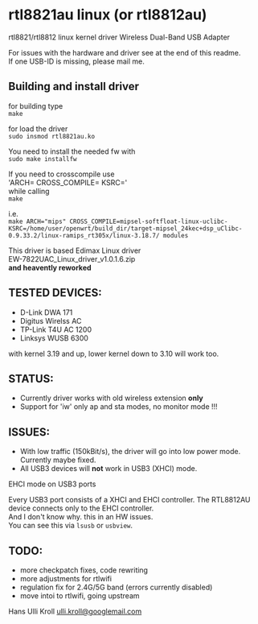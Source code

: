 rtl8821au linux (or rtl8812au)
==============================

rtl8821/rtl8812 linux kernel driver Wireless Dual-Band USB Adapter

For issues with the hardware and driver see at the end of this readme.  
If one USB-ID is missing, please mail me.

Building and install driver
---------------------------

for building type  
`make`  

for load the driver  
`sudo insmod rtl8821au.ko`  

You need to install the needed fw with  
`sudo make installfw`  

If you need to crosscompile use  
'ARCH= CROSS_COMPILE= KSRC='  
while calling  
`make`

i.e.  
`make ARCH="mips" CROSS_COMPILE=mipsel-softfloat-linux-uclibc- KSRC=/home/user/openwrt/build_dir/target-mipsel_24kec+dsp_uClibc-0.9.33.2/linux-ramips_rt305x/linux-3.18.7/ modules`  

This driver is based Edimax Linux driver  
EW-7822UAC_Linux_driver_v1.0.1.6.zip  
**and heavently reworked**

TESTED DEVICES:
---------------
* D-Link DWA 171  
* Digitus Wirelss AC  
* TP-Link T4U AC 1200  
* Linksys WUSB 6300  

with kernel 3.19 and up, lower kernel down to 3.10 will work too.

STATUS:
-------
* Currently driver works with old wireless extension **only**
* Support for 'iw' only ap and sta modes, no monitor mode !!!

ISSUES:
-------
- With low traffic (150kBit/s), the driver will go into low power mode. Currently maybe fixed.
- All USB3 devices will **not** work in USB3 (XHCI) mode.

EHCI mode on USB3 ports

Every USB3 port consists of a XHCI and EHCI controller. 
The RTL8812AU device connects only to the EHCI controller.  
And I don't know why. this in an HW issues.  
You can see this via `lsusb` or `usbview`.


TODO:
-----
- more checkpatch fixes, code rewriting  
- more adjustments for rtlwifi
- regulation fix for 2.4G/5G band (errors currently disabled)
- move intoi to rtlwifi, going upstream  


Hans Ulli Kroll <ulli.kroll@googlemail.com>
